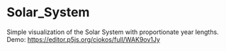 # Solar_System
Simple visualization of the Solar System with proportionate year lengths.
Demo: https://editor.p5js.org/ciokos/full/WAK9ov1Jy
